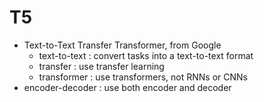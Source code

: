 # T5

- Text-to-Text Transfer Transformer, from Google
    - text-to-text : convert tasks into a text-to-text format
    - transfer : use transfer learning
    - transformer : use transformers, not RNNs or CNNs
- encoder-decoder : use both encoder and decoder